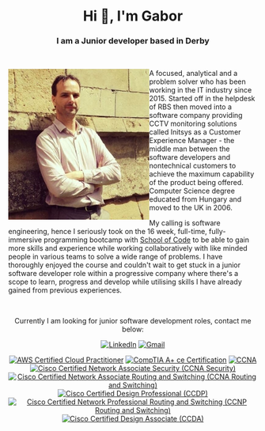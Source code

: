 <h1 align="center">Hi 👋, I'm Gabor</h1>
<h3 align="center">I am a Junior developer based in Derby</h3>
<br>

<div>
<img align="left" src="./img/gabor.png" width="285">

A focused, analytical and a problem solver who has been working in the IT industry since 2015. Started off in the helpdesk of RBS then moved into a software company providing CCTV monitoring solutions called Initsys as a Customer Experience Manager - the middle man between the software developers and nontechnical customers to achieve the maximum capability of the product being offered. Computer Science degree educated from Hungary and moved to the UK in 2006.

My calling is software engineering, hence I seriously took on the 16 week, full-time, fully-immersive programming bootcamp with [School of Code](https://www.schoolofcode.co.uk/) to be able to gain more skills and experience while working collaboratively with like minded people in various teams to solve a wide range of problems. I have thoroughly enjoyed the course and couldn't wait to get stuck in a junior software developer role within a progressive company where there's a scope to learn, progress and develop while utilising skills I have already gained from previous experiences.

<div>
<br>
<p align="center">Currently I am looking for junior software development roles, contact me below:</p>

<div align="center">

<a href="">[![LinkedIn](https://img.shields.io/badge/linkedin-%230077B5.svg?style=for-the-badge&logo=linkedin&logoColor=white)](https://www.linkedin.com/in/gabor-havasi-365a17a6/)</a>
<a href="">[![Gmail](https://img.shields.io/badge/Gmail-D14836?style=for-the-badge&logo=gmail&logoColor=white)](mailto:gabor.havasi@gmail.com)</a>

<!--START_SECTION:badges-->
[![AWS Certified Cloud Practitioner](https://images.credly.com/size/110x110/images/00634f82-b07f-4bbd-a6bb-53de397fc3a6/image.png)](http://www.credly.com/badges/f6fb3fca-f9c4-4858-9850-fed6243df068 "AWS Certified Cloud Practitioner")
[![CompTIA A+ ce Certification](https://images.credly.com/size/110x110/images/63482325-a0d6-4f64-ae75-f5f33922c7d0/CompTIA_A_2Bce.png)](http://www.credly.com/badges/46de5bf9-5ea2-479e-a0bb-6fefae443671 "CompTIA A+ ce Certification")
[![CCNA](https://images.credly.com/size/110x110/images/683783d8-eaac-4c37-a14d-11bd8a36321d/ccna_600.png)](http://www.credly.com/badges/6456dc32-627e-4ef1-ae67-e92be39e4c05 "CCNA")
[![Cisco Certified Network Associate Security (CCNA Security)](https://images.credly.com/size/110x110/images/23ae0d10-85d7-415a-a6c0-0e2919040628/cisco_ccna_security.png)](http://www.credly.com/badges/e1034235-2270-4ff1-89af-f3924631c3b7 "Cisco Certified Network Associate Security (CCNA Security)")
[![Cisco Certified Network Associate Routing and Switching (CCNA Routing and Switching)](https://images.credly.com/size/110x110/images/a31c0301-ff96-4cee-9435-0a4b40ce6e66/cisco_ccna_R_26S.png)](http://www.credly.com/badges/4812d5ae-5de4-4fea-967a-8332efb28255 "Cisco Certified Network Associate Routing and Switching (CCNA Routing and Switching)")
[![Cisco Certified Design Professional (CCDP)](https://images.credly.com/size/110x110/images/39ceb13c-f278-44d7-aad3-61180c680045/cisco_ccdp.png)](http://www.credly.com/badges/f20c2e67-47a9-4bdb-8022-696bba0fa68c "Cisco Certified Design Professional (CCDP)")
[![Cisco Certified Network Professional Routing and Switching (CCNP Routing and Switching)](https://images.credly.com/size/110x110/images/706353b7-3a49-4e7b-80d6-ce80a597f580/cisco_ccnp_R_26S.png)](http://www.credly.com/badges/507eb7df-e4b6-4e90-9b26-4286c8201bed "Cisco Certified Network Professional Routing and Switching (CCNP Routing and Switching)")
[![Cisco Certified Design Associate (CCDA)](https://images.credly.com/size/110x110/images/544460ad-d41b-42f1-bde8-a484b2aaed11/cisco_CCDA.png)](http://www.credly.com/badges/340ccd53-510b-4d55-9ad2-df27f1436a49 "Cisco Certified Design Associate (CCDA)")
<!--END_SECTION:badges-->

</div>
